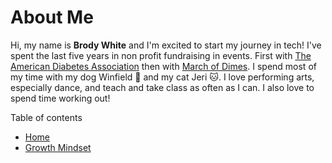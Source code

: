 # About Me

Hi, my name is **Brody White** and I'm excited to start my journey in tech! I've spent the last five years in non profit fundraising in events. First with [The American Diabetes Association](/https://www.diabetes.org) then with [March of Dimes](/https://marchofdimes.org). I spend most of my time with my dog Winfield :dog: and my cat Jeri :cat:. I love performing arts, especially dance, and teach and take class as often as I can. I also love to spend time working out!

 
 Table of contents
 - [Home](/MarkdownExamples.md)
 - [Growth Mindset](/MarkdownExamples.md)
 
